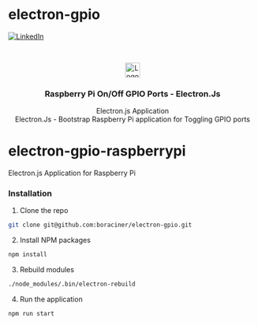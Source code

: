 # electron-gpio

[linkedin-shield]: https://img.shields.io/badge/-LinkedIn-black.svg?style=flat-square&logo=linkedin&colorB=555
[linkedin-url]: https://linkedin.com/in/boraciner
[![LinkedIn][linkedin-shield]][linkedin-url]



<!-- PROJECT LOGO -->
<br />
<p align="center">
  
   <img src="https://miro.medium.com/max/972/1*O6KluMvEBZ1cBL3EPo4tig.png" alt="Logo" width="30" height="30">
  

  <h3 align="center">Raspberry Pi On/Off GPIO Ports - Electron.Js</h3>

  <p align="center">
    Electron.js Application 
    <br />
   Electron.Js - Bootstrap Raspberry Pi application for Toggling GPIO ports
  </p>
</p>



# electron-gpio-raspberrypi
Electron.js Application for Raspberry Pi
### Installation


1. Clone the repo
```sh
git clone git@github.com:boraciner/electron-gpio.git
```
2. Install NPM packages
```sh
npm install
```
3. Rebuild modules
```sh
./node_modules/.bin/electron-rebuild
```
4. Run the application
```sh
npm run start
```

